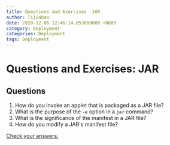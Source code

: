 ```yaml
---
title: Questions and Exercises  JAR
author: lijiabao
date: 2020-12-06 12:46:14.853008000 +0800
category: Deployment
categories: Deployment
tags: Deployment
---
```


# Questions and Exercises: JAR

## Questions

1. How do you invoke an applet that is packaged as a JAR file?
1. What is the purpose of the `-e` option in a `jar` command?
1. What is the significance of the manifest in a JAR file?
1. How do you modify a JAR's manifest file?


[Check your answers.](answers.html)
